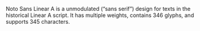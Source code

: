 Noto Sans Linear A is a unmodulated (“sans serif”) design for texts in the historical Linear A script. It has multiple weights, contains 346 glyphs, and supports 345 characters.